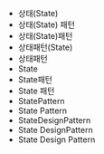 - 상태(State)
- 상태(State) 패턴
- 상태(State)패턴
- 상태패턴(State)
- 상태패턴
- State
- State패턴
- State 패턴
- StatePattern
- State Pattern
- StateDesignPattern
- State DesignPattern
- State Design Pattern
